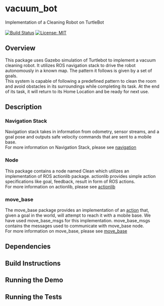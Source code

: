 # vacuum_bot
Implementation of a Cleaning Robot on TurtleBot </br ></br >
[![Build Status](https://travis-ci.org/VBot2410/vacuum_bot.svg?branch=master)](https://travis-ci.org/VBot2410/vacuum_bot)
[![License: MIT](https://img.shields.io/badge/License-MIT-yellow.svg)](https://opensource.org/licenses/MIT)

## Overview
This package uses Gazebo simulation of Turtlebot to implement a vacuum cleaning robot. It utilizes ROS navigation stack to drive the robot autonomously in a known map. The pattern it follows is given by a set of goals. </br >
This system is capable of following a predefined pattern to clean the room and avoid obstacles in its surroundings while completing its task. At the end of its task, it will return to its Home Location and be ready for next use.

## Description
### Navigation Stack
Navigation stack takes in information from odometry, sensor streams, and a goal pose and outputs safe velocity commands that are sent to a mobile base.</br >
For more information on Navigation Stack, please see [navigation](http://wiki.ros.org/navigation)
### Node
This package contains a node named Clean which utilizes an implementation of ROS actionlib package. actionlib provides simple action specifications like goal, feedback, result in form of ROS actions.</br >
For more information on actionlib, please see [actionlib](http://wiki.ros.org/actionlib)
### move_base
The move_base package provides an implementation of an [action](http://wiki.ros.org/actionlib) that, given a goal in the world, will attempt to reach it with a mobile base. We have used move_base_msgs for this implementation. move_base_msgs contains the messages used to communicate with move_base node.</br >
For more information on move_base, please see [move_base](http://wiki.ros.org/move_base)
## Dependencies

## Build Instructions

## Running the Demo

## Running the Tests
